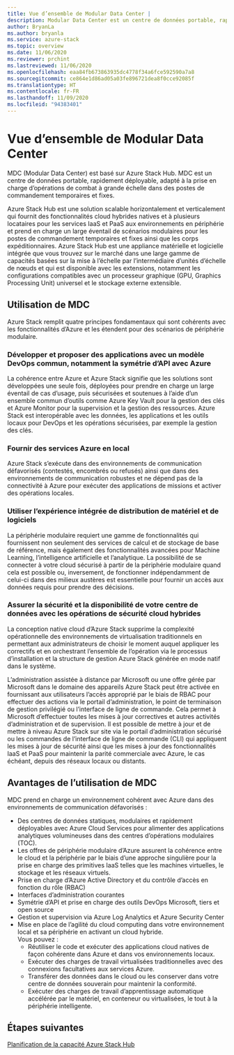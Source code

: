 ```yaml
---
title: Vue d’ensemble de Modular Data Center |
description: Modular Data Center est un centre de données portable, rapidement déployable, adapté à la prise en charge d’opérations de combat à grande échelle dans des postes de commandement temporaires et fixes.
author: BryanLa
ms.author: bryanla
ms.service: azure-stack
ms.topic: overview
ms.date: 11/06/2020
ms.reviewer: prchint
ms.lastreviewed: 11/06/2020
ms.openlocfilehash: eaa84fb673863935dc4778f34a6fce592590a7a8
ms.sourcegitcommit: ce864e1d86ad05a03fe896721dea8f0cce92085f
ms.translationtype: HT
ms.contentlocale: fr-FR
ms.lasthandoff: 11/09/2020
ms.locfileid: "94383401"
---
```

# <a name="modular-data-center-overview"></a>Vue d’ensemble de Modular Data Center 

MDC (Modular Data Center) est basé sur Azure Stack Hub. MDC est un centre de données portable, rapidement déployable, adapté à la prise en charge d’opérations de combat à grande échelle dans des postes de commandement temporaires et fixes.

Azure Stack Hub est une solution scalable horizontalement et verticalement qui fournit des fonctionnalités cloud hybrides natives et à plusieurs locataires pour les services IaaS et PaaS aux environnements en périphérie et prend en charge un large éventail de scénarios modulaires pour les postes de commandement temporaires et fixes ainsi que les corps expéditionnaires. Azure Stack Hub est une appliance matérielle et logicielle intégrée que vous trouvez sur le marché dans une large gamme de capacités basées sur la mise à l’échelle par l’intermédiaire d’unités d’échelle de nœuds et qui est disponible avec les extensions, notamment les configurations compatibles avec un processeur graphique (GPU, Graphics Processing Unit) universel et le stockage externe extensible.

## <a name="how-you-can-use-the-mdc"></a>Utilisation de MDC

Azure Stack remplit quatre principes fondamentaux qui sont cohérents avec les fonctionnalités d’Azure et les étendent pour des scénarios de périphérie modulaire. 

### <a name="develop-and-deliver-apps-with-a-common-devops-model-including-api-symmetry-with-azure"></a>Développer et proposer des applications avec un modèle DevOps commun, notamment la symétrie d’API avec Azure

La cohérence entre Azure et Azure Stack signifie que les solutions sont développées une seule fois, déployées pour prendre en charge un large éventail de cas d’usage, puis sécurisées et soutenues à l’aide d’un ensemble commun d’outils comme Azure Key Vault pour la gestion des clés et Azure Monitor pour la supervision et la gestion des ressources. Azure Stack est interopérable avec les données, les applications et les outils locaux pour DevOps et les opérations sécurisées, par exemple la gestion des clés.

### <a name="deliver-azure-services-on-premises"></a>Fournir des services Azure en local

Azure Stack s’exécute dans des environnements de communication défavorisés (contestés, encombrés ou refusés) ainsi que dans des environnements de communication robustes et ne dépend pas de la connectivité à Azure pour exécuter des applications de missions et activer des opérations locales. 

### <a name="use-integrated-hardware-and-software-delivery-experience"></a>Utiliser l’expérience intégrée de distribution de matériel et de logiciels

La périphérie modulaire requiert une gamme de fonctionnalités qui fournissent non seulement des services de calcul et de stockage de base de référence, mais également des fonctionnalités avancées pour Machine Learning, l’intelligence artificielle et l’analytique. La possibilité de se connecter à votre cloud sécurisé à partir de la périphérie modulaire quand cela est possible ou, inversement, de fonctionner indépendamment de celui-ci dans des milieux austères est essentielle pour fournir un accès aux données requis pour prendre des décisions.

### <a name="keep-your-datacenter-secure-and-available-with-hybrid-cloud-security-operations"></a>Assurer la sécurité et la disponibilité de votre centre de données avec les opérations de sécurité cloud hybrides

La conception native cloud d’Azure Stack supprime la complexité opérationnelle des environnements de virtualisation traditionnels en permettant aux administrateurs de choisir le moment auquel appliquer les correctifs et en orchestrant l’ensemble de l’opération via le processus d’installation et la structure de gestion Azure Stack générée en mode natif dans le système.

L’administration assistée à distance par Microsoft ou une offre gérée par Microsoft dans le domaine des appareils Azure Stack peut être activée en fournissant aux utilisateurs l’accès approprié par le biais de RBAC pour effectuer des actions via le portail d’administration, le point de terminaison de gestion privilégié ou l’interface de ligne de commande. Cela permet à Microsoft d’effectuer toutes les mises à jour correctives et autres activités d’administration et de supervision. Il est possible de mettre à jour et de mettre à niveau Azure Stack sur site via le portail d’administration sécurisé ou les commandes de l’interface de ligne de commande (CLI) qui appliquent les mises à jour de sécurité ainsi que les mises à jour des fonctionnalités IaaS et PaaS pour maintenir la parité commerciale avec Azure, le cas échéant, depuis des réseaux locaux ou distants. 

## <a name="benefits-of-using-the-mdc"></a>Avantages de l’utilisation de MDC

MDC prend en charge un environnement cohérent avec Azure dans des environnements de communication défavorisés :
 - Des centres de données statiques, modulaires et rapidement déployables avec Azure Cloud Services pour alimenter des applications analytiques volumineuses dans des centres d’opérations modulaires (TOC).
 - Les offres de périphérie modulaire d’Azure assurent la cohérence entre le cloud et la périphérie par le biais d’une approche singulière pour la prise en charge des primitives IaaS telles que les machines virtuelles, le stockage et les réseaux virtuels.
 - Prise en charge d’Azure Active Directory et du contrôle d’accès en fonction du rôle (RBAC)
 - Interfaces d’administration courantes
 - Symétrie d’API et prise en charge des outils DevOps Microsoft, tiers et open source
 - Gestion et supervision via Azure Log Analytics et Azure Security Center
 - Mise en place de l’agilité du cloud computing dans votre environnement local et sa périphérie en activant un cloud hybride.<br>Vous pouvez :
     - Réutiliser le code et exécuter des applications cloud natives de façon cohérente dans Azure et dans vos environnements locaux.
     - Exécuter des charges de travail virtualisées traditionnelles avec des connexions facultatives aux services Azure.
     - Transférer des données dans le cloud ou les conserver dans votre centre de données souverain pour maintenir la conformité.
     - Exécuter des charges de travail d’apprentissage automatique accélérée par le matériel, en conteneur ou virtualisées, le tout à la périphérie intelligente.

## <a name="next-steps"></a>Étapes suivantes

[Planification de la capacité Azure Stack Hub](../operator/azure-stack-capacity-planning-overview.md)
